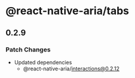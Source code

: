 # @react-native-aria/tabs

## 0.2.9

### Patch Changes

- Updated dependencies
  - @react-native-aria/interactions@0.2.12

